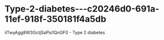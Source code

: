 # Type-2-diabetes---c20246d0-691a-11ef-918f-350181f4a5db
ilTwyAgg8W3GctjSaPis1QnGF0 - Type 2 diabetes
